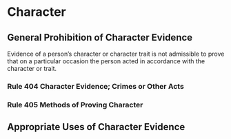 # Character

## General Prohibition of Character Evidence

Evidence of a person’s character or character trait is not admissible to prove that on a particular occasion the person acted in accordance with the character or trait.

### Rule 404  Character Evidence; Crimes or Other Acts

### Rule 405 Methods of Proving Character

## Appropriate Uses of Character Evidence


